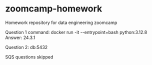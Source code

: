 # zoomcamp-homework
Homework repository for data engineering zoomcamp

Question 1 command: docker run -it --entrypoint=bash python:3.12.8
Answer: 24.3.1

Question 2: db:5432

SQS questions skipped